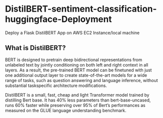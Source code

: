 # DistilBERT-sentiment-classification-huggingface-Deployment
Deploy a Flask DistilBERT App on AWS EC2 Instance/local machine

## What is DistilBERT?  

BERT is designed to pretrain deep bidirectional representations from
unlabeled text by jointly conditioning on both
left and right context in all layers. As a result, the pre-trained BERT model can be finetuned with just one additional output layer
to create state-of-the-art models for a wide
range of tasks, such as question answering and
language inference, without substantial taskspecific architecture modifications.<br>

DistilBERT is a small, fast, cheap and light Transformer model trained by distilling Bert base. It has 40% less parameters than bert-base-uncased, runs 60% faster while preserving over 95% of Bert’s performances as measured on the GLUE language understanding benchmark.
